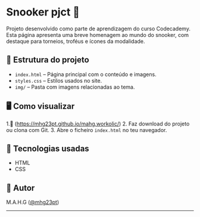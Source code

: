 # Snooker pjct 🎱

Projeto desenvolvido como parte de aprendizagem do curso Codecademy.  
Esta página apresenta uma breve homenagem ao mundo do snooker, com destaque para torneios, troféus e ícones da modalidade.

## 📂 Estrutura do projeto

- `index.html` – Página principal com o conteúdo e imagens.
- `styles.css` – Estilos usados no site.
- `img/` – Pasta com imagens relacionadas ao tema.

## 🖥️ Como visualizar

1.🔗 (https://mhg23pt.github.io/mahg.workolic/)
2. Faz download do projeto ou clona com Git.
3. Abre o ficheiro `index.html` no teu navegador.

## 🔧 Tecnologias usadas

- HTML
- CSS

## 👤 Autor

M.A.H.G ([@mhg23pt](https://github.com/mhg23pt))

---

